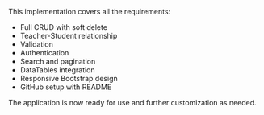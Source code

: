 
This implementation covers all the requirements:
- Full CRUD with soft delete
- Teacher-Student relationship
- Validation
- Authentication
- Search and pagination
- DataTables integration
- Responsive Bootstrap design
- GitHub setup with README

The application is now ready for use and further customization as needed.
